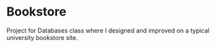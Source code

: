 # Bookstore
Project for Databases class where I designed and improved on a typical university bookstore site.

